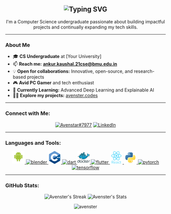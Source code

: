 <div align="center">
  <h2>
    <img src="https://readme-typing-svg.demolab.com?font=Fira+Code&weight=600&size=30&duration=3000&pause=1000&color=3BAEF7&center=true&vCenter=true&width=600&lines=Hi+%F0%9F%91%8B%2C+I'm+Ankur+Kaushal;CS+Undergrad+and+Passionate+Learner;Full-Stack+Developer+and+Data+Science+Enthusiast;Always+Exploring+New+Tech!" alt="Typing SVG" />
  </h2>
</div>

<p align="center">I'm a Computer Science undergraduate passionate about building impactful projects and continually expanding my tech skills.</p>

---

### About Me

- 🎓 **CS Undergraduate** at [Your University]
- 📫 **Reach me:** <b>ankur.kaushal.21cse@bmu.edu.in</b>
- 💡 **Open for collaborations:** Innovative, open-source, and research-based projects
- 🎮 **Avid PC Gamer** and tech enthusiast
- 🌱 **Currently Learning:** Advanced Deep Learning and Explainable AI
- 👨‍💻 **Explore my projects:** [avenster.codes](https://avenster.codes/)

---

### Connect with Me:
<div align="center">
  <a href="https://discord.gg/Avenstar#7977" target="blank"><img align="center" src="https://raw.githubusercontent.com/rahuldkjain/github-profile-readme-generator/master/src/images/icons/Social/discord.svg" alt="Avenstar#7977" height="40" width="40" /></a>
  <a href="https://www.linkedin.com/in/ankurkaushal" target="blank"><img align="center" src="https://upload.wikimedia.org/wikipedia/commons/8/80/LinkedIn_Logo_2013.svg" alt="LinkedIn" height="30" width="30" /></a>
</div>

---

### Languages and Tools:
<div align="center">
  <a href="https://developer.android.com" target="_blank" rel="noreferrer">
    <img src="https://raw.githubusercontent.com/devicons/devicon/master/icons/android/android-original-wordmark.svg" alt="android" width="40" height="40"/>
  </a>
  <a href="https://www.blender.org/" target="_blank" rel="noreferrer">
    <img src="https://download.blender.org/branding/community/blender_community_badge_white.svg" alt="blender" width="40" height="40"/>
  </a>
  <a href="https://www.w3schools.com/cpp/" target="_blank" rel="noreferrer">
    <img src="https://raw.githubusercontent.com/devicons/devicon/master/icons/cplusplus/cplusplus-original.svg" alt="cplusplus" width="40" height="40"/>
  </a>
  <a href="https://dart.dev" target="_blank" rel="noreferrer">
    <img src="https://www.vectorlogo.zone/logos/dartlang/dartlang-icon.svg" alt="dart" width="40" height="40"/>
  </a>
  <a href="https://www.docker.com/" target="_blank" rel="noreferrer">
    <img src="https://raw.githubusercontent.com/devicons/devicon/master/icons/docker/docker-original-wordmark.svg" alt="docker" width="40" height="40"/>
  </a>
  <a href="https://flutter.dev" target="_blank" rel="noreferrer">
    <img src="https://www.vectorlogo.zone/logos/flutterio/flutterio-icon.svg" alt="flutter" width="40" height="40"/>
  </a>
  <a href="https://reactjs.org/" target="_blank" rel="noreferrer">
    <img src="https://raw.githubusercontent.com/devicons/devicon/master/icons/react/react-original-wordmark.svg" alt="react" width="40" height="40"/>
  </a>
  <a href="https://www.python.org" target="_blank" rel="noreferrer">
    <img src="https://raw.githubusercontent.com/devicons/devicon/master/icons/python/python-original.svg" alt="python" width="40" height="40"/>
  </a>
  <a href="https://pytorch.org/" target="_blank" rel="noreferrer">
    <img src="https://www.vectorlogo.zone/logos/pytorch/pytorch-icon.svg" alt="pytorch" width="40" height="40"/>
  </a>
  <a href="https://www.tensorflow.org" target="_blank" rel="noreferrer">
    <img src="https://www.vectorlogo.zone/logos/tensorflow/tensorflow-icon.svg" alt="tensorflow" width="40" height="40"/>
  </a>
</div>

---

### GitHub Stats:
<div align="center">
  <img src="https://github-readme-streak-stats.herokuapp.com/?user=Avenster&theme=highcontrast&hide_border=true" alt="Avenster's Streak" />
  <img src="https://github-readme-stats.vercel.app/api?username=Avenster&show_icons=true&theme=highcontrast&hide_border=true&count_private=true" alt="Avenster's Stats" />
</div>

<p align="center">
  <img src="https://komarev.com/ghpvc/?username=avenster&label=Profile%20views&color=0e75b6&style=flat" alt="avenster" />
</p>

